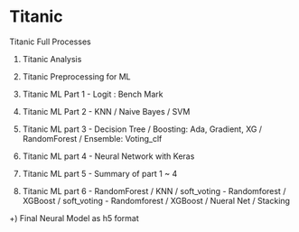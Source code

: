 # Titanic
Titanic Full Processes

1) Titanic Analysis

2) Titanic Preprocessing for ML

3) Titanic ML Part 1 - Logit : Bench Mark

4) Titanic ML Part 2 - KNN / Naive Bayes / SVM

5) Titanic ML part 3 - Decision Tree / Boosting: Ada, Gradient, XG / RandomForest / Ensemble: Voting_clf

6) Titanic ML part 4 - Neural Network with Keras

7) Titanic ML part 5 - Summary of part 1 ~ 4

8) Titanic ML part 6 - RandomForest / KNN / soft_voting - Randomforest / XGBoost / soft_voting - Randomforest / XGBoost / Nueral Net / Stacking

+) Final Neural Model as h5 format
